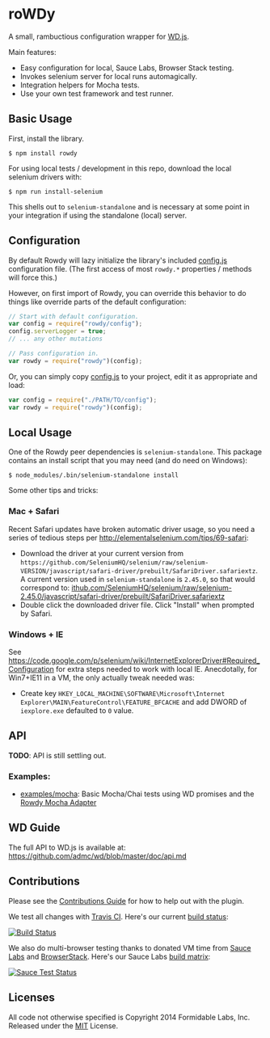 roWDy
=====

A small, rambuctious configuration wrapper for
[WD.js](https://github.com/admc/wd).

Main features:

* Easy configuration for local, Sauce Labs, Browser Stack testing.
* Invokes selenium server for local runs automagically.
* Integration helpers for Mocha tests.
* Use your own test framework and test runner.

## Basic Usage

First, install the library.

```
$ npm install rowdy
```

For using local tests / development in this repo, download the local
selenium drivers with:

```
$ npm run install-selenium
```

This shells out to `selenium-standalone` and is necessary at some point in your
integration if using the standalone (local) server.

## Configuration

By default Rowdy will lazy initialize the library's included
[config.js](./config.js) configuration file. (The first access of most
`rowdy.*` properties / methods will force this.)

However, on first import of Rowdy, you can override this behavior to do things
like override parts of the default configuration:

```js
// Start with default configuration.
var config = require("rowdy/config");
config.serverLogger = true;
// ... any other mutations

// Pass configuration in.
var rowdy = require("rowdy")(config);
```

Or, you can simply copy [config.js](./config.js) to your project, edit it
as appropriate and load:

```js
var config = require("./PATH/TO/config");
var rowdy = require("rowdy")(config);
```

## Local Usage

One of the Rowdy peer dependencies is `selenium-standalone`. This package
contains an install script that you may need (and do need on Windows):

```
$ node_modules/.bin/selenium-standalone install
```

Some other tips and tricks:

### Mac + Safari

Recent Safari updates have broken automatic driver usage, so you need a series
of tedious steps per http://elementalselenium.com/tips/69-safari:

* Download the driver at your current version from `https://github.com/SeleniumHQ/selenium/raw/selenium-VERSION/javascript/safari-driver/prebuilt/SafariDriver.safariextz`. A current version used in `selenium-standalone` is `2.45.0`, so
that would correspond to:
[ithub.com/SeleniumHQ/selenium/raw/selenium-2.45.0/javascript/safari-driver/prebuilt/SafariDriver.safariextz](https://github.com/SeleniumHQ/selenium/raw/selenium-2.45.0/javascript/safari-driver/prebuilt/SafariDriver.safariextz)
* Double click the downloaded driver file. Click "Install" when prompted by
  Safari.

### Windows + IE

See https://code.google.com/p/selenium/wiki/InternetExplorerDriver#Required_Configuration
for extra steps needed to work with local IE. Anecdotally, for Win7+IE11 in a
VM, the only actually tweak needed was:

* Create key
  `HKEY_LOCAL_MACHINE\SOFTWARE\Microsoft\Internet Explorer\MAIN\FeatureControl\FEATURE_BFCACHE`
  and add DWORD of `iexplore.exe` defaulted to `0` value.

## API

**TODO**: API is still settling out.

### Examples:

* [examples/mocha](./examples/mocha): Basic Mocha/Chai tests using WD promises
  and the [Rowdy Mocha Adapter](./adapters/mocha.js)

## WD Guide

The full API to WD.js is available at:
https://github.com/admc/wd/blob/master/doc/api.md

## Contributions

Please see the [Contributions Guide](./CONTRIBUTING.md) for how to help out
with the plugin.

We test all changes with [Travis CI][trav]. Here's our current
[build status][trav_site]:

[![Build Status][trav_img]][trav_site]

[trav]: https://travis-ci.org/
[trav_img]: https://travis-ci.org/FormidableLabs/rowdy.svg
[trav_site]: https://travis-ci.org/FormidableLabs/rowdy
[trav_cfg]: ./.travis.yml

We also do multi-browser testing thanks to donated VM time from
[Sauce Labs][sauce] and [BrowserStack][bs].
Here's our Sauce Labs [build matrix][sauce_site]:

[![Sauce Test Status][sauce_img]][sauce_site]

[sauce]: https://saucelabs.com
[sauce_img]: https://saucelabs.com/browser-matrix/rowdy.svg
[sauce_site]: https://saucelabs.com/u/rowdy
[bs]: http://www.browserstack.com/

## Licenses
All code not otherwise specified is Copyright 2014 Formidable Labs, Inc.
Released under the [MIT](./LICENSE.txt) License.
